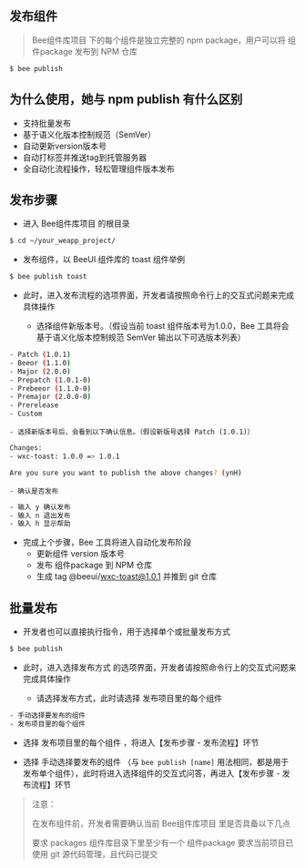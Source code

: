 ## 发布组件 ##


> Bee组件库项目 下的每个组件是独立完整的 npm package，用户可以将 组件package 发布到 NPM 仓库

``` bash
$ bee publish
```

## 为什么使用，她与 npm publish 有什么区别 ##
- 支持批量发布
- 基于语义化版本控制规范（SemVer）
- 自动更新version版本号
- 自动打标签并推送tag到托管服务器
- 全自动化流程操作，轻松管理组件版本发布
## 发布步骤 ##
  - 进入 Bee组件库项目 的根目录

``` bash
$ cd ~/your_weapp_project/
```

  - 发布组件，以 BeeUI 组件库的 toast 组件举例

``` bash
$ bee publish toast
```

  - 此时，进入发布流程的选项界面，开发者请按照命令行上的交互式问题来完成具体操作

    - 选择组件新版本号。（假设当前 toast 组件版本号为1.0.0，Bee 工具将会基于语义化版本控制规范 SemVer 输出以下可选版本列表）

``` bash
- Patch (1.0.1)
- Beeor (1.1.0)
- Major (2.0.0)
- Prepatch (1.0.1-0)
- Prebeeor (1.1.0-0)
- Premajor (2.0.0-0)
- Prerelease
- Custom
```


    - 选择新版本号后，会看到以下确认信息。（假设新版号选择 Patch (1.0.1)）

``` bash
Changes:
- wxc-toast: 1.0.0 => 1.0.1

Are you sure you want to publish the above changes? (ynH)
```

    - 确认是否发布

``` bash
- 输入 y 确认发布
- 输入 n 退出发布
- 输入 h 显示帮助
```



  - 完成上个步骤，Bee 工具将进入自动化发布阶段
    - 更新组件 version 版本号
    - 发布 组件package 到 NPM 仓库
    - 生成 tag @beeui/wxc-toast@1.0.1 并推到 git 仓库
## 批量发布 ##
  - 开发者也可以直接执行指令，用于选择单个或批量发布方式

``` bash
$ bee publish
```


  - 此时，进入选择发布方式 的选项界面，开发者请按照命令行上的交互式问题来完成具体操作

    - 请选择发布方式，此时请选择 发布项目里的每个组件


``` bash
- 手动选择要发布的组件
- 发布项目里的每个组件
```


  - 选择 发布项目里的每个组件 ，将进入【发布步骤 - 发布流程】环节

  - 选择 手动选择要发布的组件 （与 `bee publish [name]` 用法相同，都是用于发布单个组件），此时将进入选择组件的交互式问答，再进入【发布步骤 - 发布流程】环节

> 注意：
> 
> 在发布组件前，开发者需要确认当前 Bee组件库项目 里是否具备以下几点
> 
> 要求 packages 组件库目录下里至少有一个 组件package
> 要求当前项目已使用 git 源代码管理，且代码已提交